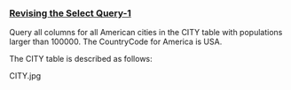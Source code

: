 ### **[Revising the Select Query-1](https://www.hackerrank.com/challenges/revising-the-select-query)**

Query all columns for all American cities in the CITY table with populations larger than 100000. The CountryCode for America is USA.

The CITY table is described as follows:

CITY.jpg
